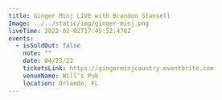 ```yaml
---
title: Ginger Minj LIVE with Brandon Stansell
Image: ../../static/img/ginger-minj.png
liveTime: 2022-02-02T17:45:52.478Z
events:
  - isSoldOut: false
    note: ""
    date: 04/23/22
    ticketsLink: https://gingerminjcountry.eventbrite.com
    venueName: Will's Pub
    location: Orlando, FL
---
```

